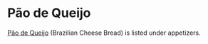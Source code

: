 # Pão de Queijo

[Pão de Queijo](../appetizers/paoDeQueijo.md)  (Brazilian Cheese Bread) is listed under appetizers.
